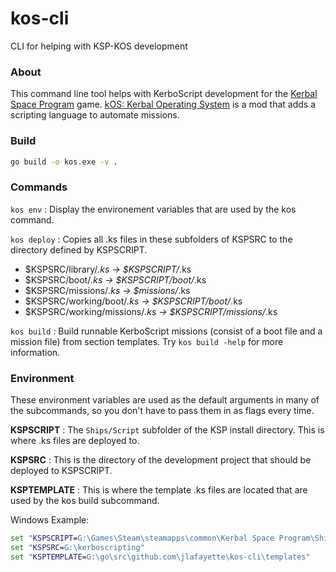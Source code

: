 # kos-cli
CLI for helping with KSP-KOS development

### About

This command line tool helps with KerboScript development for the [Kerbal Space
Program](https://kerbalspaceprogram.com) game. [kOS: Kerbal Operating 
System](https://ksp-kos.github.io/KOS/index.html) is a mod that adds a
scripting language to automate missions.

### Build
```cmd
go build -o kos.exe -v .
```

### Commands

`kos env` : Display the environement variables that are used by the kos command.

`kos deploy` : Copies all .ks files in these subfolders of KSPSRC to the directory defined by KSPSCRIPT.

- $KSPSRC/library/*.ks -> $KSPSCRIPT/*.ks
- $KSPSRC/boot/*.ks -> $KSPSCRIPT/boot/*.ks
- $KSPSRC/missions/*.ks -> $missions/*.ks
- $KSPSRC/working/boot/*.ks -> $KSPSCRIPT/boot/*.ks
- $KSPSRC/working/missions/*.ks -> $KSPSCRIPT/missions/*.ks

`kos build` : Build runnable KerboScript missions (consist of a boot file and a mission file) from 
section templates. Try `kos build -help` for more information.

### Environment

These environment variables are used as the default arguments in many of the subcommands,
so you don't have to pass them in as flags every time.

**KSPSCRIPT** : The `Ships/Script` subfolder of the KSP install directory. This is where .ks files are deployed to.

**KSPSRC** : This is the directory of the development project that should be deployed to KSPSCRIPT.

**KSPTEMPLATE** : This is where the template .ks files are located that are used by the kos build subcommand.

Windows Example:

```cmd
set "KSPSCRIPT=G:\Games\Steam\steamapps\common\Kerbal Space Program\Ships\Script"
set "KSPSRC=G:\kerboscripting"
set "KSPTEMPLATE=G:\go\src\github.com\jlafayette\kos-cli\templates"
```
